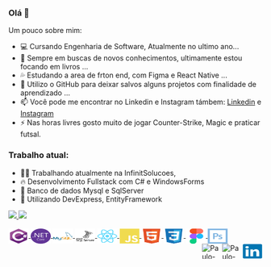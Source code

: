 ### Olá 👋


Um pouco sobre mim:

- 💻 Cursando Engenharia de Software, Atualmente no ultimo ano...
- 🌱 Sempre em buscas de novos conhecimentos, ultimamente estou focando em livros ...
- 💦 Estudando a area de frton end, com Figma e React Native ...
- 💬 Utilizo o GitHub para deixar salvos alguns projetos com finalidade de aprendizado ...
- 📫 Você pode me encontrar no Linkedin e Instagram támbem: [Linkedin](https://www.linkedin.com/in/paulo-henrique-5623491b1/) e [Instagram](https://www.instagram.com/pa1loh/)
- ⚡ Nas horas livres gosto muito de jogar Counter-Strike, Magic e praticar futsal.

### Trabalho atual:
- 👨‍💻 Trabalhando atualmente na InfinitSolucoes,
- 🔥 Desenvolvimento Fullstack com C# e WindowsForms
- 📌 Banco de dados Mysql e SqlServer
- 🔧 Utilizando DevExpress, EntityFramework


<div>
<a href="https://github.com/pa1loh">
  <img height="180em" src="https://github-readme-stats.vercel.app/api?username=pa1loh&show_icons=true&theme=dark&include_all_commits=true&count_private=true"/>
  <img height="180em" src="https://github-readme-stats.vercel.app/api/top-langs/?username=pa1loh&layout=compact&langs_count=7&theme=dark"/>
</div>

<div style="display: inline_block"><br>
  <img align="center" alt="Paulo-Csharp" height="30" width="40" src="https://raw.githubusercontent.com/devicons/devicon/master/icons/csharp/csharp-original.svg">
      <img align="center" alt="Paulo-dotnet" height="30" width="40" src="https://raw.githubusercontent.com/devicons/devicon/1119b9f84c0290e0f0b38982099a2bd027a48bf1/icons/dotnetcore/dotnetcore-original.svg">
         <img align="center" alt="Paulo-Mysql" height="30" width="40" src="https://raw.githubusercontent.com/devicons/devicon/1119b9f84c0290e0f0b38982099a2bd027a48bf1/icons/mysql/mysql-original-wordmark.svg"> 
           <img align="center" alt="Paulo-SqlServer" height="30" width="40" src="https://raw.githubusercontent.com/devicons/devicon/1119b9f84c0290e0f0b38982099a2bd027a48bf1/icons/microsoftsqlserver/microsoftsqlserver-plain-wordmark.svg">
    <img align="center" alt="Paulo-React" height="30" width="40" src="https://raw.githubusercontent.com/devicons/devicon/master/icons/react/react-original.svg">
  <img align="center" alt="Paulo-Js" height="30" width="40" src="https://raw.githubusercontent.com/devicons/devicon/master/icons/javascript/javascript-plain.svg"> 
  <img align="center" alt="Paulo-HTML" height="30" width="40" src="https://raw.githubusercontent.com/devicons/devicon/master/icons/html5/html5-original.svg">
  <img align="center" alt="Paulo-CSS" height="30" width="40" src="https://raw.githubusercontent.com/devicons/devicon/master/icons/css3/css3-original.svg">
     <img align="center" alt="Paulo-FIGMA" height="30" width="40" src="https://raw.githubusercontent.com/devicons/devicon/1119b9f84c0290e0f0b38982099a2bd027a48bf1/icons/figma/figma-original.svg">
          <img align="center" alt="Paulo-PHOTOSHOP" height="30" width="40" src="https://raw.githubusercontent.com/devicons/devicon/1119b9f84c0290e0f0b38982099a2bd027a48bf1/icons/photoshop/photoshop-line.svg">     
</div>

   <div>
   <a href="https://www.linkedin.com/in/paulo-henrique-5623491b1/" target="_blank">   <img align="right" alt="Paulo-Linkedin" height="30" width="40" src="https://raw.githubusercontent.com/devicons/devicon/1119b9f84c0290e0f0b38982099a2bd027a48bf1/icons/linkedin/linkedin-original.svg"></a>
    <a href="https://www.instagram.com/pa1loh/" target="_blank">   <img align="right" alt="Paulo-Instagram" height="30" width="40" src="https://i.pinimg.com/originals/ff/0e/20/ff0e20de4718fe14cdd256c81c5db771.png"></a> 
     <a href="https://steamcommunity.com/id/xweba/" target="_blank">   <img align="right" alt="Paulo-Instagram" height="30" width="40" src="https://upload.wikimedia.org/wikipedia/commons/thumb/8/83/Steam_icon_logo.svg/512px-Steam_icon_logo.svg.png"></a>
   
</div> 

   
   
